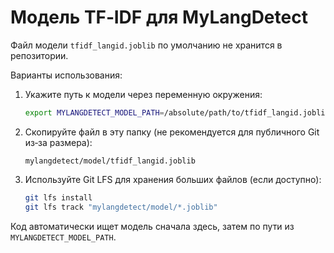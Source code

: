 # Модель TF‑IDF для MyLangDetect

Файл модели `tfidf_langid.joblib` по умолчанию не хранится в репозитории.

Варианты использования:

1) Укажите путь к модели через переменную окружения:

   ```bash
   export MYLANGDETECT_MODEL_PATH=/absolute/path/to/tfidf_langid.joblib
   ```

2) Скопируйте файл в эту папку (не рекомендуется для публичного Git из‑за размера):

   ```
   mylangdetect/model/tfidf_langid.joblib
   ```

3) Используйте Git LFS для хранения больших файлов (если доступно):

   ```bash
   git lfs install
   git lfs track "mylangdetect/model/*.joblib"
   ```

Код автоматически ищет модель сначала здесь, затем по пути из `MYLANGDETECT_MODEL_PATH`.

